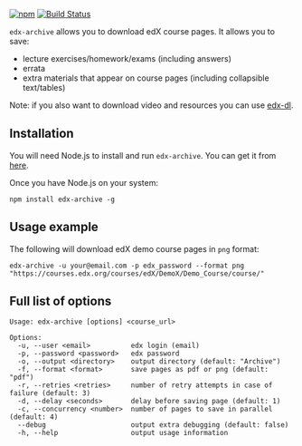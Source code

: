 [![npm](https://img.shields.io/npm/v/edx-archive)](https://www.npmjs.com/package/edx-archive)
[![Build Status](https://travis-ci.com/EugeneLoy/edx-archive.svg?branch=master)](https://travis-ci.com/EugeneLoy/edx-archive)

`edx-archive` allows you to download edX course pages. It allows you to save:
* lecture exercises/homework/exams (including answers)
* errata
* extra materials that appear on course pages (including collapsible text/tables)

Note: if you also want to download video and resources you can use [edx-dl](https://github.com/coursera-dl/edx-dl).

## Installation

You will need Node.js to install and run `edx-archive`. You can get it from [here](https://nodejs.org/en/download/).

Once you have Node.js on your system:

```
npm install edx-archive -g
```

## Usage example

The following will download edX demo course pages in `png` format:

```
edx-archive -u your@email.com -p edx_password --format png "https://courses.edx.org/courses/edX/DemoX/Demo_Course/course/"
```

## Full list of options

```
Usage: edx-archive [options] <course_url>

Options:
  -u, --user <email>          edx login (email)
  -p, --password <password>   edx password
  -o, --output <directory>    output directory (default: "Archive")
  -f, --format <format>       save pages as pdf or png (default: "pdf")
  -r, --retries <retries>     number of retry attempts in case of failure (default: 3)
  -d, --delay <seconds>       delay before saving page (default: 1)
  -c, --concurrency <number>  number of pages to save in parallel (default: 4)
  --debug                     output extra debugging (default: false)
  -h, --help                  output usage information
```
